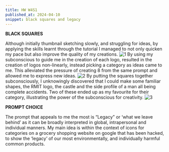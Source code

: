 ```yaml
---
title: HW W4S1
published_at: 2024-04-10
snippet: black squares and legacy
---
```

**BLACK SQUARES** 

Although initially thumbnail sketching slowly, and struggling for ideas, by applying the skills learnt through the tutorial I managed to not only quicken my pace but also improve the quality of my creations. 
![1](/w4/sq1.png)
By using my subconscious to guide me in the creation of each logo, resulted in the creation of logos non-linearly, instead picking a category as ideas came to me. This alleviated the pressure of creating 8 from the same prompt and allowed me to express new ideas. 
![2](/w4/sq2.png)
By putting the squares together subconsciously, I unknowingly discovered that I could make some familiar shapes, the RMIT logo, the castle and the side profile of a man all being complete accidents. Two of these ended up as my favourite for their category, illustrating the power of the subconscious for creativity.
![3](/w4/sq3.png)

**PROMPT CHOICE**

The prompt that appeals to me the most is “Legacy” or ‘what we leave behind’ as it can be broadly interpreted in global, intrapersonal and individual manners. My main idea is within the context of icons for categories on a grocery shopping website on google that has been hacked, to show the ‘legacy’ of our most environmentally, and individually harmful common products.





